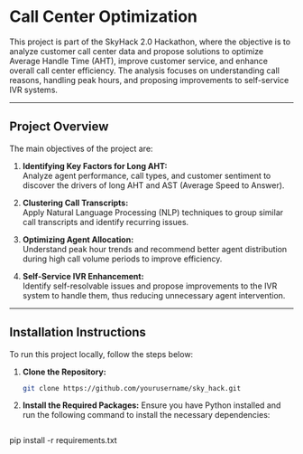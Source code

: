 # Call Center Optimization
This project is part of the SkyHack 2.0 Hackathon, where the objective is to analyze customer call center data and propose solutions to optimize Average Handle Time (AHT), improve customer service, and enhance overall call center efficiency. The analysis focuses on understanding call reasons, handling peak hours, and proposing improvements to self-service IVR systems.

---

## **Project Overview**

The main objectives of the project are:

1. **Identifying Key Factors for Long AHT:**  
   Analyze agent performance, call types, and customer sentiment to discover the drivers of long AHT and AST (Average Speed to Answer).
   
2. **Clustering Call Transcripts:**  
   Apply Natural Language Processing (NLP) techniques to group similar call transcripts and identify recurring issues.

3. **Optimizing Agent Allocation:**  
   Understand peak hour trends and recommend better agent distribution during high call volume periods to improve efficiency.

4. **Self-Service IVR Enhancement:**  
   Identify self-resolvable issues and propose improvements to the IVR system to handle them, thus reducing unnecessary agent intervention.

---

## **Installation Instructions**

To run this project locally, follow the steps below:

1. **Clone the Repository:**
   ```bash
   git clone https://github.com/yourusername/sky_hack.git

2. **Install the Required Packages:**
   Ensure you have Python installed and run the following command to install the necessary dependencies:
   ```bash
pip install -r requirements.txt


